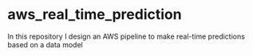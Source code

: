 # aws_real_time_prediction
In this repository I design an AWS pipeline to make real-time predictions based on a data model
